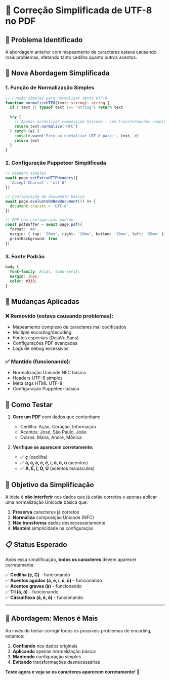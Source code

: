 # 🔧 Correção Simplificada de UTF-8 no PDF

## 🚨 **Problema Identificado**
A abordagem anterior com mapeamento de caracteres estava causando mais problemas, afetando tanto cedilha quanto outros acentos.

## 🎯 **Nova Abordagem Simplificada**

### 1. **Função de Normalização Simples**
```typescript
// Função simples para normalizar texto UTF-8
function normalizeUTF8(text: string): string {
  if (!text || typeof text !== 'string') return text
  
  try {
    // Apenas normalizar composição Unicode - sem transformações complexas
    return text.normalize('NFC')
  } catch (e) {
    console.warn('Erro ao normalizar UTF-8 para:', text, e)
    return text
  }
}
```

### 2. **Configuração Puppeteer Simplificada**
```typescript
// Headers simples
await page.setExtraHTTPHeaders({
  'Accept-Charset': 'utf-8'
})

// Configuração de documento básica
await page.evaluateOnNewDocument(() => {
  document.charset = 'UTF-8'
})

// PDF com configuração padrão
const pdfBuffer = await page.pdf({
  format: 'A4',
  margin: { top: '20mm', right: '20mm', bottom: '20mm', left: '20mm' },
  printBackground: true
})
```

### 3. **Fonte Padrão**
```css
body {
  font-family: Arial, sans-serif;
  margin: 20px;
  color: #333;
}
```

## 🔄 **Mudanças Aplicadas**

### ❌ **Removido (estava causando problemas):**
- Mapeamento complexo de caracteres mal codificados
- Multiple encoding/decoding
- Fontes especiais (DejaVu Sans)
- Configurações PDF avançadas
- Logs de debug excessivos

### ✅ **Mantido (funcionando):**
- Normalização Unicode NFC básica
- Headers UTF-8 simples
- Meta tags HTML UTF-8
- Configuração Puppeteer básica

## 🧪 **Como Testar**

1. **Gere um PDF** com dados que contenham:
   - Cedilha: Ação, Coração, Informação
   - Acentos: José, São Paulo, João
   - Outros: María, André, Mônica

2. **Verifique se aparecem corretamente:**
   - ✅ **ç** (cedilha)
   - ✅ **á, à, ã, é, ê, í, ó, õ, ú** (acentos)
   - ✅ **Á, É, Í, Ó, Ú** (acentos maiúsculos)

## 🎯 **Objetivo da Simplificação**

A ideia é **não interferir** nos dados que já estão corretos e apenas aplicar uma normalização Unicode básica que:

1. **Preserva** caracteres já corretos
2. **Normaliza** composição Unicode (NFC)
3. **Não transforma** dados desnecessariamente
4. **Mantém** simplicidade na configuração

## 📋 **Status Esperado**

Após essa simplificação, **todos os caracteres** devem aparecer corretamente:

✅ **Cedilha (ç, Ç)** - funcionando  
✅ **Acentos agudos (á, é, í, ó, ú)** - funcionando  
✅ **Acentos graves (à)** - funcionando  
✅ **Til (ã, õ)** - funcionando  
✅ **Circunflexo (â, ê, ô)** - funcionando  

---

## 🎉 **Abordagem: Menos é Mais**

Ao invés de tentar corrigir todos os possíveis problemas de encoding, estamos:

1. **Confiando** nos dados originais
2. **Aplicando** apenas normalização básica
3. **Mantendo** configuração simples
4. **Evitando** transformações desnecessárias

**Teste agora e veja se os caracteres aparecem corretamente!** 🚀